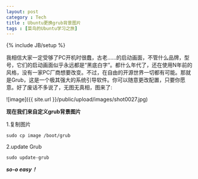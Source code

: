 ```yaml
---
layout: post
category : Tech
title : Ubuntu更换grub背景图片
tags : [菜鸟的Ubuntu学习之旅]
---
```

{% include JB/setup %}

我相信大家一定受够了PC开机时很蠢，古老……的启动画面，不管什么品牌，型号，它们的启动画面似乎永远都是“黑底白字”。都什么年代了，还在使用N年前的风格，没有一家PC厂商想要改变。不过，在自由的开源世界一切都有可能。那就是Grub，这是一个极其强大的系统引导软件。你可以随意更改配置，只要你愿意。好了废话不多说了，无图无真相，图来了:

![image]({{ site.url }}/public/upload/images/shot0027.jpg)


**现在我们来自定义grub背景图片**

1.复制图片
	
	sudo cp image /boot/grub

2.update Grub
	
	sudo update-grub
	
***so-o easy！***